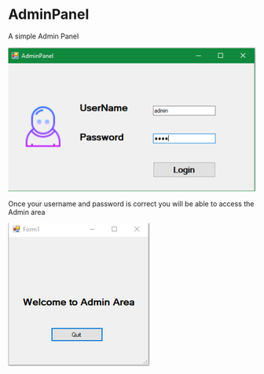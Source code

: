 # AdminPanel
A simple Admin Panel

![](AdminPanel.jpg)


Once your username and password is correct you will be able to access the Admin area

![](adminarea.jpg)
